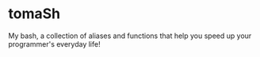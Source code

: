 # tomaSh
My bash, a collection of aliases and functions that help you speed up your programmer's everyday life!
